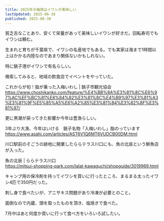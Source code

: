 ```yaml
---
title: 2025年の梅雨はイワシが美味しい
lastUpdated: 2025-06-30
published: 2025-06-30
---
```


貧乏舌なことあり、安くて栄養があって美味しいイワシが好きだ。回転寿司でもイワシは頼む。

生まれと育ちが千葉県で、イワシの名産地でもある。でも実家は海まで1時間以上はかかる内陸なのであまり関係ないかもしれない。

特に銚子港がイワシで有名らしい。

検索してみると、地域の飲食店でイベントをやっていた。

これからが旬！脂が乗った入梅いわし | 銚子市観光協会　　
https://www.choshikanko.com/feature/%E4%BB%8A%E3%81%8C%E6%97%AC%EF%BC%81%E8%84%82%E3%81%8C%E4%B9%97%E3%81%A3%E3%81%9F%E5%85%A5%E6%A2%85%E3%81%84%E3%82%8F%E3%81%97/


更に黒潮が戻ってきた影響か今年は豊漁らしい。

3年ぶり大漁、今年はいける　銚子名物「入梅いわし」脂のっています　　
https://www.asahi.com/articles/AST6V1Q6MT6VUDCB00DM.html


川口駅前のそごうの跡地に開業したららテラス川口にも、魚の北辰という鮮魚店が入った。

魚の北辰 | ららテラス川口  
https://mitsui-shopping-park.com/lalat-kawaguchi/shopguide/3019969.html

キャンプ用の保冷剤を持ってイワシを買いに行ったところ、まるまる太ったイワシ4匹で350円だった。

刺し身で食べたいが、アニサキス問題があり冷凍が必要とのこと。

面倒なので内蔵、頭を取ったものを頂き、塩焼きで食べた。

7月中はあと何度か買いに行って食べ方をいろいろ試したい。
